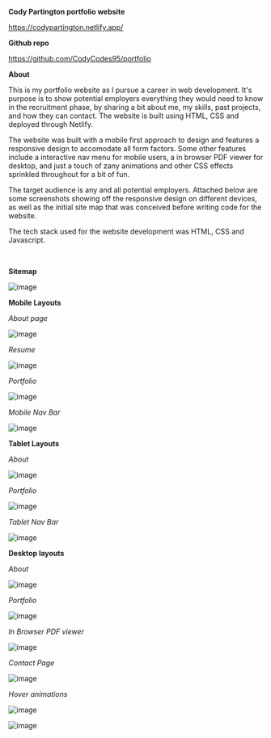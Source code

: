 **Cody Partington portfolio website**

https://codypartington.netlify.app/

**Github repo**

https://github.com/CodyCodes95/portfolio

**About**

This is my portfolio website as I pursue a career in web development. It's purpose is to show potential employers everything they would need to know in the recruitment phase, by sharing a bit about me, my skills, past projects, and how they can contact. The website is built using HTML, CSS and deployed through Netlify. 

The website was built with a mobile first approach to design and features a responsive design to accomodate all form factors. Some other features include a interactive nav menu for mobile users, a in browser PDF viewer for desktop, and just a touch of zany animations and other CSS effects sprinkled throughout for a bit of fun.

The target audience is any and all potential employers. Attached below are some screenshots showing off the responsive design on different devices, as well as the initial site map that was conceived before writing code for the website.

The tech stack used for the website development was HTML, CSS and Javascript.

<br />

**Sitemap**

![image](/readme-screenshots/sitemap.png)

**Mobile Layouts**

*About page*

![image](/readme-screenshots/iphone-about.jpg)

*Resume*

![image](/readme-screenshots/iphone-resume.jpg)

*Portfolio*

![image](/readme-screenshots/iphone-portfolio.jpg)

*Mobile Nav Bar*

![image](/readme-screenshots/iphone-nav.PNG)

**Tablet Layouts**

*About*

![image](/readme-screenshots/ipad-about.jpeg)

*Portfolio*

![image](/readme-screenshots/ipad-portfolio.jpeg)

*Tablet Nav Bar*

![image](/readme-screenshots/ipad-nav.jpeg)

**Desktop layouts**

*About*

![image](/readme-screenshots/desktop-about.jpg)

*Portfolio*

![image](/readme-screenshots/desktop-portfolio.jpg)

*In Browser PDF viewer* 

![image](/readme-screenshots/desktop-resume.jpg)

*Contact Page*

![image](/readme-screenshots/desktop-contact.jpg)

*Hover animations*

![image](/readme-screenshots/hover1.jpg)

![image](/readme-screenshots/hover2.jpg)